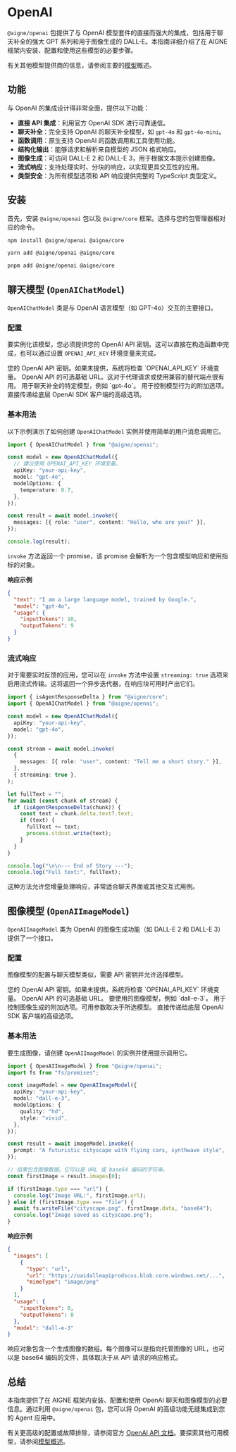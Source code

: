 # OpenAI

`@aigne/openai` 包提供了与 OpenAI 模型套件的直接而强大的集成，包括用于聊天补全的强大 GPT 系列和用于图像生成的 DALL-E。本指南详细介绍了在 AIGNE 框架内安装、配置和使用这些模型的必要步骤。

有关其他模型提供商的信息，请参阅主要的[模型](./models.md)概述。

## 功能

与 OpenAI 的集成设计得非常全面，提供以下功能：

*   **直接 API 集成**：利用官方 OpenAI SDK 进行可靠通信。
*   **聊天补全**：完全支持 OpenAI 的聊天补全模型，如 `gpt-4o` 和 `gpt-4o-mini`。
*   **函数调用**：原生支持 OpenAI 的函数调用和工具使用功能。
*   **结构化输出**：能够请求和解析来自模型的 JSON 格式响应。
*   **图像生成**：可访问 DALL-E 2 和 DALL-E 3，用于根据文本提示创建图像。
*   **流式响应**：支持处理实时、分块的响应，以实现更具交互性的应用。
*   **类型安全**：为所有模型选项和 API 响应提供完整的 TypeScript 类型定义。

## 安装

首先，安装 `@aigne/openai` 包以及 `@aigne/core` 框架。选择与您的包管理器相对应的命令。

```bash icon=npm install @aigne/openai @aigne/core
npm install @aigne/openai @aigne/core
```

```bash icon=yarn add @aigne/openai @aigne/core
yarn add @aigne/openai @aigne/core
```

```bash icon=pnpm add @aigne/openai @aigne/core
pnpm add @aigne/openai @aigne/core
```

## 聊天模型 (`OpenAIChatModel`)

`OpenAIChatModel` 类是与 OpenAI 语言模型（如 GPT-4o）交互的主要接口。

### 配置

要实例化该模型，您必须提供您的 OpenAI API 密钥。这可以直接在构造函数中完成，也可以通过设置 `OPENAI_API_KEY` 环境变量来完成。

<x-field-group>
  <x-field data-name="apiKey" data-type="string" data-required="false">
    <x-field-desc markdown>您的 OpenAI API 密钥。如果未提供，系统将检查 `OPENAI_API_KEY` 环境变量。</x-field-desc>
  </x-field>
  <x-field data-name="baseURL" data-type="string" data-required="false">
    <x-field-desc markdown>OpenAI API 的可选基础 URL。这对于代理请求或使用兼容的替代端点很有用。</x-field-desc>
  </x-field>
  <x-field data-name="model" data-type="string" data-default="gpt-4o-mini" data-required="false">
    <x-field-desc markdown>用于聊天补全的特定模型，例如 `gpt-4o`。</x-field-desc>
  </x-field>
  <x-field data-name="modelOptions" data-type="object" data-required="false">
    <x-field-desc markdown>用于控制模型行为的附加选项。</x-field-desc>
    <x-field data-name="temperature" data-type="number" data-required="false" data-desc="控制随机性。值越低，模型越确定。"></x-field>
    <x-field data-name="topP" data-type="number" data-required="false" data-desc="核心采样参数。"></x-field>
    <x-field data-name="frequencyPenalty" data-type="number" data-required="false" data-desc="根据新词元已存在的频率对其进行惩罚。"></x-field>
    <x-field data-name="presencePenalty" data-type="number" data-required="false" data-desc="根据新词元是否已在文本中出现过对其进行惩罚。"></x-field>
    <x-field data-name="parallelToolCalls" data-type="boolean" data-default="true" data-required="false" data-desc="确定模型是否可以并行调用多个工具。"></x-field>
  </x-field>
  <x-field data-name="clientOptions" data-type="object" data-required="false">
    <x-field-desc markdown>直接传递给底层 OpenAI SDK 客户端的高级选项。</x-field-desc>
  </x-field>
</x-field-group>

### 基本用法

以下示例演示了如何创建 `OpenAIChatModel` 实例并使用简单的用户消息调用它。

```typescript Basic Chat Completion icon=logos:typescript
import { OpenAIChatModel } from "@aigne/openai";

const model = new OpenAIChatModel({
  // 建议使用 OPENAI_API_KEY 环境变量。
  apiKey: "your-api-key", 
  model: "gpt-4o",
  modelOptions: {
    temperature: 0.7,
  },
});

const result = await model.invoke({
  messages: [{ role: "user", content: "Hello, who are you?" }],
});

console.log(result);
```

`invoke` 方法返回一个 promise，该 promise 会解析为一个包含模型响应和使用指标的对象。

**响应示例**
```json
{
  "text": "I am a large language model, trained by Google.",
  "model": "gpt-4o",
  "usage": {
    "inputTokens": 10,
    "outputTokens": 9
  }
}
```

### 流式响应

对于需要实时反馈的应用，您可以在 `invoke` 方法中设置 `streaming: true` 选项来启用流式传输。这将返回一个异步迭代器，在响应块可用时产出它们。

```typescript Streaming Chat Response icon=logos:typescript
import { isAgentResponseDelta } from "@aigne/core";
import { OpenAIChatModel } from "@aigne/openai";

const model = new OpenAIChatModel({
  apiKey: "your-api-key",
  model: "gpt-4o",
});

const stream = await model.invoke(
  {
    messages: [{ role: "user", content: "Tell me a short story." }],
  },
  { streaming: true },
);

let fullText = "";
for await (const chunk of stream) {
  if (isAgentResponseDelta(chunk)) {
    const text = chunk.delta.text?.text;
    if (text) {
      fullText += text;
      process.stdout.write(text);
    }
  }
}

console.log("\n\n--- End of Story ---");
console.log("Full text:", fullText);
```

这种方法允许您增量处理响应，非常适合聊天界面或其他交互式用例。

## 图像模型 (`OpenAIImageModel`)

`OpenAIImageModel` 类为 OpenAI 的图像生成功能（如 DALL-E 2 和 DALL-E 3）提供了一个接口。

### 配置

图像模型的配置与聊天模型类似，需要 API 密钥并允许选择模型。

<x-field-group>
  <x-field data-name="apiKey" data-type="string" data-required="false">
    <x-field-desc markdown>您的 OpenAI API 密钥。如果未提供，系统将检查 `OPENAI_API_KEY` 环境变量。</x-field-desc>
  </x-field>
  <x-field data-name="baseURL" data-type="string" data-required="false">
    <x-field-desc markdown>OpenAI API 的可选基础 URL。</x-field-desc>
  </x-field>
  <x-field data-name="model" data-type="string" data-default="dall-e-2" data-required="false">
    <x-field-desc markdown>要使用的图像模型，例如 `dall-e-3`。</x-field-desc>
  </x-field>
  <x-field data-name="modelOptions" data-type="object" data-required="false">
    <x-field-desc markdown>用于控制图像生成的附加选项。可用参数取决于所选模型。</x-field-desc>
    <x-field data-name="size" data-type="string" data-required="false" data-desc="生成图像所需尺寸（例如 '1024x1024'）。"></x-field>
    <x-field data-name="quality" data-type="string" data-required="false" data-desc="图像质量，'standard' 或 'hd'（仅限 DALL-E 3）。"></x-field>
    <x-field data-name="style" data-type="string" data-required="false" data-desc="生成图像的风格，'vivid' 或 'natural'（仅限 DALL-E 3）。"></x-field>
    <x-field data-name="n" data-type="number" data-required="false" data-desc="要生成的图像数量。"></x-field>
  </x-field>
  <x-field data-name="clientOptions" data-type="object" data-required="false">
    <x-field-desc markdown>直接传递给底层 OpenAI SDK 客户端的高级选项。</x-field-desc>
  </x-field>
</x-field-group>

### 基本用法

要生成图像，请创建 `OpenAIImageModel` 的实例并使用提示调用它。

```typescript Image Generation icon=logos:typescript
import { OpenAIImageModel } from "@aigne/openai";
import fs from "fs/promises";

const imageModel = new OpenAIImageModel({
  apiKey: "your-api-key",
  model: "dall-e-3",
  modelOptions: {
    quality: "hd",
    style: "vivid",
  },
});

const result = await imageModel.invoke({
  prompt: "A futuristic cityscape with flying cars, synthwave style",
});

// 结果包含图像数据。它可以是 URL 或 base64 编码的字符串。
const firstImage = result.images[0];

if (firstImage.type === "url") {
  console.log("Image URL:", firstImage.url);
} else if (firstImage.type === "file") {
  await fs.writeFile("cityscape.png", firstImage.data, "base64");
  console.log("Image saved as cityscape.png");
}
```

**响应示例**
```json
{
  "images": [
    {
      "type": "url",
      "url": "https://oaidalleapiprodscus.blob.core.windows.net/...",
      "mimeType": "image/png"
    }
  ],
  "usage": {
    "inputTokens": 0,
    "outputTokens": 0
  },
  "model": "dall-e-3"
}
```

响应对象包含一个生成图像的数组。每个图像可以是指向托管图像的 URL，也可以是 base64 编码的文件，具体取决于从 API 请求的响应格式。

## 总结

本指南提供了在 AIGNE 框架内安装、配置和使用 OpenAI 聊天和图像模型的必要信息。通过利用 `@aigne/openai` 包，您可以将 OpenAI 的高级功能无缝集成到您的 Agent 应用中。

有关更高级的配置或故障排除，请参阅官方 [OpenAI API 文档](https://platform.openai.com/docs/api-reference)。要探索其他可用模型，请参阅[模型概述](./models-overview.md)。